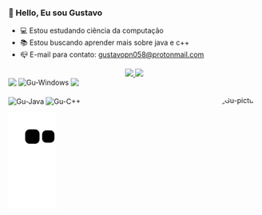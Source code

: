 ### 👋 Hello, Eu sou Gustavo
- 💻 Estou estudando ciência da computação
- 📚 Estou buscando aprender mais sobre java e c++
- 📪 E-mail para contato: gustavopn058@protonmail.com
<div align="center">
  <a href="https://github.com/Gustheou">
  <img height="140em" src="https://github-readme-stats.vercel.app/api?username=gustheou&show_icons=true&theme=dark&include_all_commits=true&count_private=true"/>
  <img height="140em" src="https://github-readme-stats.vercel.app/api/top-langs/?username=gustheou&layout=compact&langs_count=7&theme=dark"/>
</div>

<div> 
  <a href="https://media.discordapp.net/attachments/371494903349510144/906573097312845864/unknown.png" target="_blank"><img src="https://img.shields.io/badge/Discord-7289DA?style=for-the-badge&logo=discord&logoColor=white" target="_blank"></a>
  <img align="top" alt="Gu-Windows" height="28" width="90" src="https://img.shields.io/badge/Windows-0078D6?style=for-the-badge&logo=windows&logoColor=white">
  <a href="https://www.twitch.tv/novatosoul" target="_blank"><img src="https://img.shields.io/badge/Twitch-9146FF?style=for-the-badge&logo=twitch&logoColor=white" target="_blank"></a>

</div>

<div style="display: inline_block"><br>
  <img align="center" alt="Gu-Java" height="30" width="60" src="https://img.shields.io/badge/Java-ED8B00?style=for-the-badge&logo=java&logoColor=white">
  <img align="center" alt="Gu-C++" height="30" width="60" src="https://img.shields.io/badge/C%2B%2B-00599C?style=for-the-badge&logo=c%2B%2B&logoColor=white">
  <img align="right" alt="Gu-picture" height="150" style="border-radius:50px;" src="https://media.discordapp.net/attachments/371494903349510144/906570308872458300/output-onlinegiftools_2.gif?width=424&height=424">
  
  
</div>
  
<div> 

  ![Snake animation](https://github.com/Gustheou/Gustheou/blob/output/github-contribution-grid-snake.svg)
 

</div>

